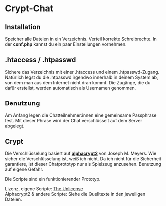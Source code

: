 # Crypt-Chat

## Installation
Speicher alle Dateien in ein Verzeichnis. Verteil korrekte Schreibrechte. In der **conf.php** kannst du ein paar Einstellungen vornehmen.

## .htaccess / .htpasswd
Sichere das Verzeichnis mit einer .htaccess und einem .htpasswd-Zugang. Natürlich legst du die .htpasswd irgendwo innerhalb in deinem System ab, von dem man aus dem Internet nicht dran kommt. Die Zugänge, die du dafür erstellst, werden automatisch als Usernamen genommen.

## Benutzung
Am Anfang legen die Chatteilnehmer:innen eine gemeinsame Passphrase fest. Mit dieser Phrase wird der Chat verschlüsselt auf dem Server abgelegt. 

## Crypt
Die Verschlüsselung basiert auf [**alphacrypt2**](http://www.myersdaily.org/joseph/javascript/alphac.html) von Joseph M. Meyers. Wie sicher die Verschlüsselung ist, weiß ich nicht. Da ich nicht für die Sicherheit garantiere, ist dieser Chatprototyp nur als Spielzeug anzusehen. Benutzung auf eigene Gefahr.

Die Scripte sind ein funktionierender Prototyp. 

Lizenz, eigene Scripte: [The Unlicense](https://unlicense.org)  
Alphacrypt2 & andere Scripte: Siehe die Quelltexte in den jeweiligen Dateien.
